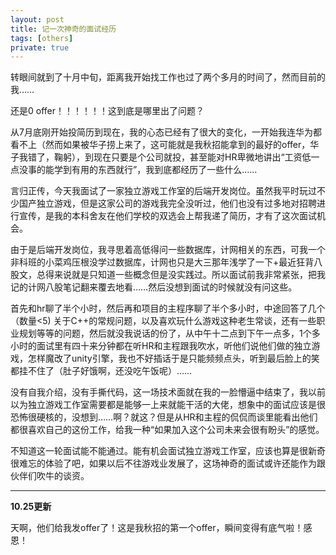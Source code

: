 ```yaml
---
layout: post
title: 记一次神奇的面试经历 
tags: [others]
private: true
---
```



转眼间就到了十月中旬，距离我开始找工作也过了两个多月的时间了，然而目前的我……





还是0 offer！！！！！！这到底是哪里出了问题？

从7月底刚开始投简历到现在，我的心态已经有了很大的变化，一开始我连华为都看不上（然而如果被华子捞上来了，这可能就是我秋招能拿到的最好的offer，华子我错了，鞠躬），到现在只要是个公司就投，甚至能对HR卑微地讲出“工资低一点没事的能学到有用的东西就行”，我到底都经历了一些什么……

言归正传，今天我面试了一家独立游戏工作室的后端开发岗位。虽然我平时玩过不少国产独立游戏，但是这家公司的游戏我完全没听过，他们也没有过多地对招聘进行宣传，是我的本科舍友在他们学校的双选会上帮我递了简历，才有了这次面试机会。

由于是后端开发岗位，我寻思着高低得问一些数据库，计网相关的东西，可我一个非科班的小菜鸡压根没学过数据库，计网也只是大三那年浅学了一下+最近狂背八股文，总得来说就是只知道一些概念但是没实践过。所以面试前我非常紧张，把我记的计网八股笔记翻来覆去地看……然后没想到面试的时候就没有问这些。

首先和hr聊了半个小时，然后再和项目的主程序聊了半个多小时，中途回答了几个（数量<5) 关于C++的常规问题，以及喜欢玩什么游戏这种老生常谈，还有一些职业规划等等的问题，然后就没我说话的份了，从中午十二点到下午一点多，1个多小时的面试里有四十来分钟都在听HR和主程跟我吹水，听他们说他们做的独立游戏，怎样魔改了unity引擎，我也不好插话于是只能频频点头，听到最后脸上的笑都挂不住了（肚子好饿啊，还没吃午饭呢）……

没有自我介绍，没有手撕代码，这一场技术面就在我的一脸懵逼中结束了，我以前以为独立游戏工作室需要都是能够一上来就能干活的大佬，想象中的面试应该是很恐怖很硬核的，没想到……啊？就这？但是从HR和主程的侃侃而谈里能看出他们都很喜欢自己的这份工作，给我一种“如果加入这个公司未来会很有盼头”的感觉。

不知道这一轮面试能不能通过。能有机会面试独立游戏工作室，应该也算是很新奇很难忘的体验了吧，如果以后不往游戏业发展了，这场神奇的面试或许还能作为跟伙伴们吹牛的谈资。


----

**10.25更新**

天啊，他们给我发offer了！这是我秋招的第一个offer，瞬间变得有底气啦！感恩！

